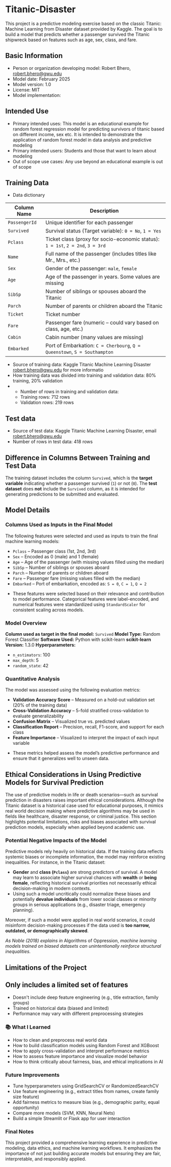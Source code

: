 # Titanic-Disaster
This project is a predictive modeling exercise based on the classic Titanic: Machine Learning from Disaster dataset provided by Kaggle. The goal is to build a model that predicts whether a passenger survived the Titanic shipwreck based on features such as age, sex, class, and fare.
## Basic Information
* Person or organization developing model: Robert Bhero, robert.bhero@gwu.edu 
* Model date: February 2025
* Model version: 1.0
* License: MIT
* Model implementation:
## Intended Use
* Primary intended uses: This model is an educational example for random forest regression model for predicting survivors of titanic based on different income, sex etc. It is intended to demonstrate the application of random forest model in data analysis and predictive modeling
* Primary intended users: Students and those that want to learn about modeling
* Out of scope use cases: Any use beyond an educational example is out of scope
## Training Data
* Data dictionary


| Column Name      | Description                                                                     |
|------------------|---------------------------------------------------------------------------------|
| `PassengerId`    | Unique identifier for each passenger                                            |
| `Survived`       | Survival status (Target variable): `0 = No`, `1 = Yes`                          |
| `Pclass`         | Ticket class (proxy for socio-economic status): `1 = 1st`, `2 = 2nd`, `3 = 3rd` |
| `Name`           | Full name of the passenger (includes titles like Mr., Mrs., etc.)               |
| `Sex`            | Gender of the passenger: `male`, `female`                                       |
| `Age`            | Age of the passenger in years. Some values are missing                          |
| `SibSp`          | Number of siblings or spouses aboard the Titanic                                |
| `Parch`          | Number of parents or children aboard the Titanic                                |
| `Ticket`         | Ticket number                                                                   |
| `Fare`           | Passenger fare (numeric – could vary based on class, age, etc.)                 |
| `Cabin`          | Cabin number (many values are missing)                                          |
| `Embarked`       | Port of Embarkation: `C = Cherbourg`, `Q = Queenstown`, `S = Southampton`       |

* Source of training data: Kaggle Titanic Machine Learning Disaster robert.bhero@gwu.edu for more informatio
* How training data was divided into training and validation data: 80% training, 20% validation
* * Number of rows in training and validation data:
   * Training rows: 712 rows
   * Validation rows: 219 rows
## Test data
* Source of test data: Kaggle Titanic Machine Learning Disaster, email robert.bhero@gwu.edu
* Number of rows in test data: 418 rows
## Difference in Columns Between Training and Test Data

The training dataset includes the column `Survived`, which is the **target variable** indicating whether a passenger survived (`1`) or not (`0`).
The **test dataset** does **not** include the `Survived` column, as it is intended for generating predictions to be submitted and evaluated.
## Model Details
### Columns Used as Inputs in the Final Model

The following features were selected and used as inputs to train the final machine learning models:

- `Pclass` – Passenger class (1st, 2nd, 3rd)
- `Sex` – Encoded as 0 (male) and 1 (female)
- `Age` – Age of the passenger (with missing values filled using the median)
- `SibSp` – Number of siblings or spouses aboard
- `Parch` – Number of parents or children aboard
- `Fare` – Passenger fare (missing values filled with the median)
- `Embarked` – Port of embarkation, encoded as: `S = 0`, `C = 1`, `Q = 2`

* These features were selected based on their relevance and contribution to model performance. Categorical features were label-encoded, and numerical features were standardized using `StandardScaler` for consistent scaling across models.
### Model Overview

**Column used as target in the final model:** `Survived`
**Model Type:** Random Forest Classifier
**Software Used:** Python with scikit-learn
**scikit-learn Version:** 1.3.0 
**Hyperparameters:**
  - `n_estimators`: 100
  - `max_depth`: 5
  - `random_state`: 42

### Quantitative Analysis

The model was assessed using the following evaluation metrics:

- **Validation Accuracy Score** – Measured on a hold-out validation set (20% of the training data)
- **Cross-Validation Accuracy** – 5-fold stratified cross-validation to evaluate generalizability
- **Confusion Matrix** – Visualized true vs. predicted values
- **Classification Report** – Precision, recall, F1-score, and support for each class
- **Feature Importance** – Visualized to interpret the impact of each input variable

* These metrics helped assess the model’s predictive performance and ensure that it generalizes well to unseen data.

##  Ethical Considerations in Using Predictive Models for Survival Prediction

The use of predictive models in life or death scenarios—such as survival prediction in disasters raises important ethical considerations. Although the Titanic dataset is a historical case used for educational purposes, it mimics real world decision making where predictive algorithms may be used in fields like healthcare, disaster response, or criminal justice. This section highlights potential limitations, risks and biases associated with survival prediction models, especially when applied beyond academic use.

### Potential Negative Impacts of the Model

Predictive models rely heavily on historical data. If the training data reflects systemic biases or incomplete information, the model may reinforce existing inequalities. For instance, in the Titanic dataset:

- **Gender** and **class (`Pclass`)** are strong predictors of survival. A model may learn to associate higher survival chances with **wealth** or **being female**, reflecting historical survival priorities not necessarily ethical decision-making in modern contexts.
- Using such a model uncritically could normalize these biases and potentially **devalue individuals** from lower social classes or minority groups in serious applications (e.g., disaster triage, emergency planning).

Moreover, if such a model were applied in real world scenarios, it could misinform decision-making processes if the data used is **too narrow, outdated, or demographically skewed**.

*As Noble (2018) explains in* Algorithms of Oppression, *machine learning models trained on biased datasets can unintentionally reinforce structural inequalities.*
## Limitations of the Project

## Only includes a limited set of features
* Doesn't include deep feature engineering (e.g., title extraction, family groups)
* Trained on historical data (biased and limited)
* Performance may vary with different preprocessing strategies

### 📚 What I Learned

- How to clean and preprocess real world data
- How to build classification models using Random Forest and XGBoost
- How to apply cross-validation and interpret performance metrics
- How to assess feature importance and visualize model behavior
- How to think critically about fairness, bias, and ethical implications in AI

###  Future Improvements

- Tune hyperparameters using GridSearchCV or RandomizedSearchCV
- Use feature engineering (e.g., extract titles from names, create family size feature)
- Add fairness metrics to measure bias (e.g., demographic parity, equal opportunity)
- Compare more models (SVM, KNN, Neural Nets)
- Build a simple Streamlit or Flask app for user interaction

### Final Notes

This project provided a comprehensive learning experience in predictive modeling, data ethics, and machine learning workflows. It emphasizes the importance of not just building accurate models but ensuring they are fair, interpretable, and responsibly applied.












